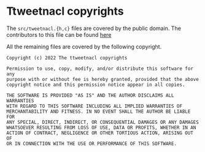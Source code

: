 # Ttweetnacl copyrights

The `src/tweetnacl.{h,c}` files are covered by the public domain. 
The contributors to this file can be found 
[here](https://tweetnacl.cr.yp.to/index.html)

All the remaining files are covered by the following copyright.

```
Copyright (c) 2022 The ttweetnacl copyrights

Permission to use, copy, modify, and/or distribute this software for any
purpose with or without fee is hereby granted, provided that the above
copyright notice and this permission notice appear in all copies.

THE SOFTWARE IS PROVIDED "AS IS" AND THE AUTHOR DISCLAIMS ALL WARRANTIES
WITH REGARD TO THIS SOFTWARE INCLUDING ALL IMPLIED WARRANTIES OF
MERCHANTABILITY AND FITNESS. IN NO EVENT SHALL THE AUTHOR BE LIABLE FOR
ANY SPECIAL, DIRECT, INDIRECT, OR CONSEQUENTIAL DAMAGES OR ANY DAMAGES
WHATSOEVER RESULTING FROM LOSS OF USE, DATA OR PROFITS, WHETHER IN AN
ACTION OF CONTRACT, NEGLIGENCE OR OTHER TORTIOUS ACTION, ARISING OUT OF
OR IN CONNECTION WITH THE USE OR PERFORMANCE OF THIS SOFTWARE.
```


